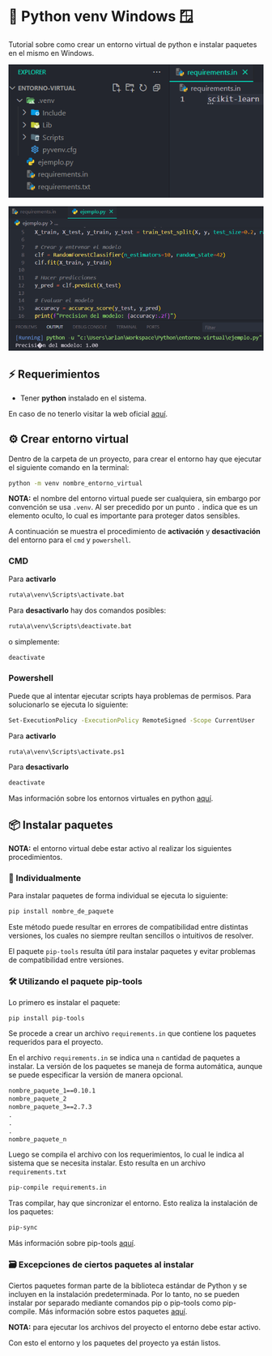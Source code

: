 # 🐍 Python venv Windows 🪟

Tutorial sobre como crear un entorno virtual de python e instalar paquetes en el mismo en Windows.

![Directorios](directorios.png)

![Code](code.png)

## ⚡️ Requerimientos

- Tener **python** instalado en el sistema.

En caso de no tenerlo visitar la web oficial [aquí](https://www.python.org/downloads/).

## ⚙️ Crear entorno virtual

Dentro de la carpeta de un proyecto, para crear el entorno hay que ejecutar el siguiente comando en la terminal:

```bash
python -m venv nombre_entorno_virtual
```

**NOTA:** el nombre del entorno virtual puede ser cualquiera, sin embargo por convención se usa `.venv`. Al ser precedido por un punto `.` indica que es un elemento oculto, lo cual es importante para proteger datos sensibles.

A continuación se muestra el procedimiento de **activación** y **desactivación** del entorno para el `cmd` y `powershell`.

### CMD

Para **activarlo**

```bash
ruta\a\venv\Scripts\activate.bat
```

Para **desactivarlo** hay dos comandos posibles:

```bash
ruta\a\venv\Scripts\deactivate.bat
```

o simplemente:

```bash
deactivate
```

### Powershell

Puede que al intentar ejecutar scripts haya problemas de permisos. Para solucionarlo se ejecuta lo siguiente:

```bash
Set-ExecutionPolicy -ExecutionPolicy RemoteSigned -Scope CurrentUser
```

Para **activarlo**

```bash
ruta\a\venv\Scripts\activate.ps1
```

Para **desactivarlo**

```bash
deactivate
```

Mas información sobre los entornos virtuales en python [aquí](https://docs.python.org/3/library/venv.html).

## 📦 Instalar paquetes

**NOTA:** el entorno virtual debe estar activo al realizar los siguientes procedimientos.

### 🔨 Individualmente

Para instalar paquetes de forma individual se ejecuta lo siguiente:

```bash
pip install nombre_de_paquete
```

Este método puede resultar en errores de compatibilidad entre distintas versiones, los cuales no siempre reultan sencillos o intuitivos de resolver.

El paquete `pip-tools` resulta útil para instalar paquetes y evitar problemas de compatibilidad entre versiones.

### 🛠️ Utilizando el paquete pip-tools

Lo primero es instalar el paquete:

```bash
pip install pip-tools
```

Se procede a crear un archivo `requirements.in` que contiene los paquetes requeridos para el proyecto.

En el archivo `requirements.in` se indica una `n` cantidad de paquetes a instalar. La versión de los paquetes se maneja de forma automática, aunque se puede especificar la versión de manera opcional.

```
nombre_paquete_1==0.10.1
nombre_paquete_2
nombre_paquete_3==2.7.3
.
.
.
nombre_paquete_n
```

Luego se compila el archivo con los requerimientos, lo cual le indica al sistema que se necesita instalar. Esto resulta en un archivo `requirements.txt`

```bash
pip-compile requirements.in
```

Tras compilar, hay que sincronizar el entorno. Esto realiza la instalación de los paquetes:

```bash
pip-sync
```

Más información sobre pip-tools [aquí](https://github.com/jazzband/pip-tools).

### 🗃️ Excepciones de ciertos paquetes al instalar

Ciertos paquetes forman parte de la biblioteca estándar de Python y se incluyen en la instalación predeterminada. Por lo tanto, no se pueden instalar por separado mediante comandos pip o pip-tools como pip-compile. Más información sobre estos paquetes [aquí](https://www.geeksforgeeks.org/built-in-modules-in-python/).

**NOTA:** para ejecutar los archivos del proyecto el entorno debe estar activo.

Con esto el entorno y los paquetes del proyecto ya están listos.
